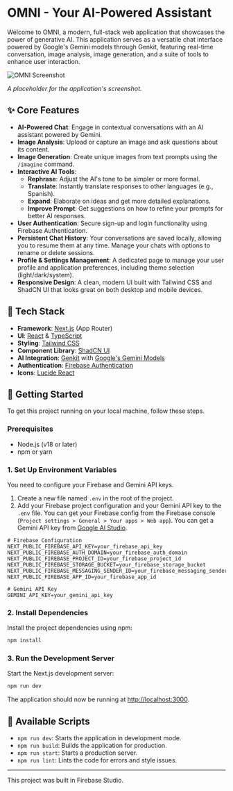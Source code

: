 # OMNI - Your AI-Powered Assistant

Welcome to OMNI, a modern, full-stack web application that showcases the power of generative AI. This application serves as a versatile chat interface powered by Google's Gemini models through Genkit, featuring real-time conversation, image analysis, image generation, and a suite of tools to enhance user interaction.

<img src="https://placehold.co/800x450.png" alt="OMNI Screenshot" data-ai-hint="app screenshot">

*A placeholder for the application's screenshot.*

## ✨ Core Features

- **AI-Powered Chat**: Engage in contextual conversations with an AI assistant powered by Gemini.
- **Image Analysis**: Upload or capture an image and ask questions about its content.
- **Image Generation**: Create unique images from text prompts using the `/imagine` command.
- **Interactive AI Tools**:
    - **Rephrase**: Adjust the AI's tone to be simpler or more formal.
    - **Translate**: Instantly translate responses to other languages (e.g., Spanish).
    - **Expand**: Elaborate on ideas and get more detailed explanations.
    - **Improve Prompt**: Get suggestions on how to refine your prompts for better AI responses.
- **User Authentication**: Secure sign-up and login functionality using Firebase Authentication.
- **Persistent Chat History**: Your conversations are saved locally, allowing you to resume them at any time. Manage your chats with options to rename or delete sessions.
- **Profile & Settings Management**: A dedicated page to manage your user profile and application preferences, including theme selection (light/dark/system).
- **Responsive Design**: A clean, modern UI built with Tailwind CSS and ShadCN UI that looks great on both desktop and mobile devices.

## 🚀 Tech Stack

- **Framework**: [Next.js](https://nextjs.org/) (App Router)
- **UI**: [React](https://react.dev/) & [TypeScript](https://www.typescriptlang.org/)
- **Styling**: [Tailwind CSS](https://tailwindcss.com/)
- **Component Library**: [ShadCN UI](https://ui.shadcn.com/)
- **AI Integration**: [Genkit](https://firebase.google.com/docs/genkit) with [Google's Gemini Models](https://ai.google.dev/)
- **Authentication**: [Firebase Authentication](https://firebase.google.com/docs/auth)
- **Icons**: [Lucide React](https://lucide.dev/)

## 🏁 Getting Started

To get this project running on your local machine, follow these steps.

### Prerequisites

- Node.js (v18 or later)
- npm or yarn

### 1. Set Up Environment Variables

You need to configure your Firebase and Gemini API keys.

1.  Create a new file named `.env` in the root of the project.
2.  Add your Firebase project configuration and your Gemini API key to the `.env` file. You can get your Firebase config from the Firebase console (`Project settings > General > Your apps > Web app`). You can get a Gemini API key from [Google AI Studio](https://aistudio.google.com/app/apikey).

```.env
# Firebase Configuration
NEXT_PUBLIC_FIREBASE_API_KEY=your_firebase_api_key
NEXT_PUBLIC_FIREBASE_AUTH_DOMAIN=your_firebase_auth_domain
NEXT_PUBLIC_FIREBASE_PROJECT_ID=your_firebase_project_id
NEXT_PUBLIC_FIREBASE_STORAGE_BUCKET=your_firebase_storage_bucket
NEXT_PUBLIC_FIREBASE_MESSAGING_SENDER_ID=your_firebase_messaging_sender_id
NEXT_PUBLIC_FIREBASE_APP_ID=your_firebase_app_id

# Gemini API Key
GEMINI_API_KEY=your_gemini_api_key
```

### 2. Install Dependencies

Install the project dependencies using npm:

```bash
npm install
```

### 3. Run the Development Server

Start the Next.js development server:

```bash
npm run dev
```

The application should now be running at [http://localhost:3000](http://localhost:3000).

## 🔧 Available Scripts

- `npm run dev`: Starts the application in development mode.
- `npm run build`: Builds the application for production.
- `npm run start`: Starts a production server.
- `npm run lint`: Lints the code for errors and style issues.

---

This project was built in Firebase Studio.

